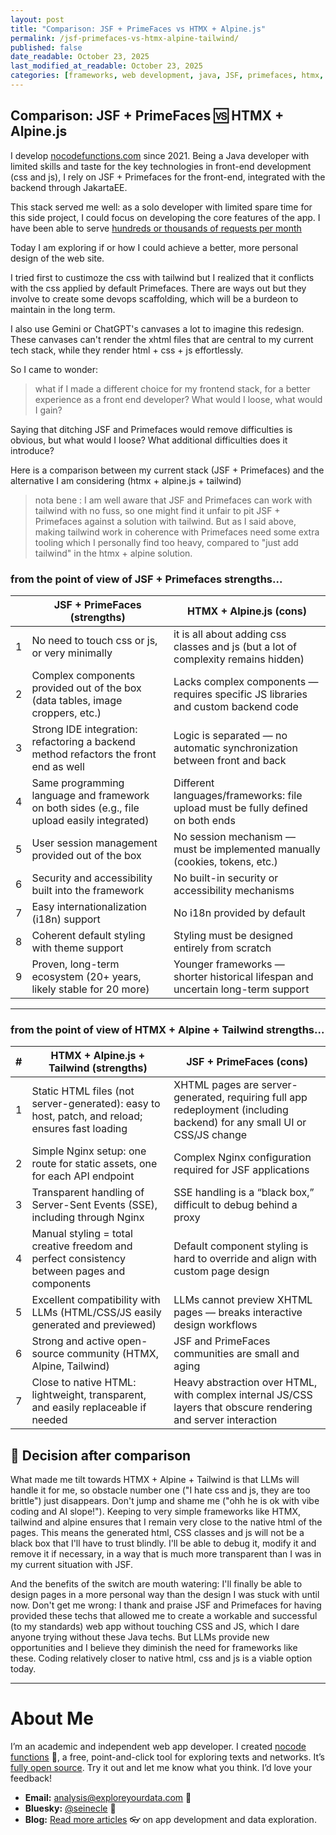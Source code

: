 ```yaml
---
layout: post
title: "Comparison: JSF + PrimeFaces vs HTMX + Alpine.js"
permalink: /jsf-primefaces-vs-htmx-alpine-tailwind/
published: false
date_readable: October 23, 2025
last_modified_at_readable: October 23, 2025
categories: [frameworks, web development, java, JSF, primefaces, htmx, alpine, tailwind]
---
```


## Comparison: JSF + PrimeFaces 🆚 HTMX + Alpine.js

I develop [nocodefunctions.com](https://nocodefunctions.com) since 2021. Being a Java developer with limited skills and taste for the key technologies in front-end development (css and js), I rely on JSF + Primefaces for the front-end, integrated with the backend through JakartaEE.

This stack served me well: as a solo developer with limited spare time for this side project, I could focus on developing the core features of the app. I have been able to serve [hundreds or thousands of requests per month](https://public.nocodefunctions.com/)

Today I am exploring if or how I could achieve a better, more personal design of the web site.

I tried first to custimoze the css with tailwind but I realized that it conflicts with the css applied by default Primefaces. There are ways out but they involve to create some devops scaffolding, which will be a burdeon to maintain in the long term.

I also use Gemini or ChatGPT's canvases a lot to imagine this redesign. These canvases can't render the xhtml files that are central to my current tech stack, while they render html + css + js effortlessly.

So I came to wonder:

> what if I made a different choice for my frontend stack, for a better experience as a front end developer? What would I loose, what would I gain?

Saying that ditching JSF and Primefaces would remove difficulties is obvious, but what would I loose? What additional difficulties does it introduce?

Here is a comparison between my current stack (JSF + Primefaces) and the alternative I am considering (htmx + alpine.js + tailwind)

> nota bene : I am well aware that JSF and Primefaces can work with tailwind with no fuss, so one might find it unfair to pit JSF + Primefaces against a solution with tailwind. But as I said above, making tailwind work in coherence with Primefaces need some extra tooling which I personally find too heavy, compared to "just add tailwind" in the htmx + alpine solution.

### from the point of view of JSF + Primefaces strengths...


|   | **JSF + PrimeFaces (strengths)**                                                            | **HTMX + Alpine.js (cons)**                                                       |
| - | ------------------------------------------------------------------------------------------- | --------------------------------------------------------------------------------- |
| 1 | No need to touch css or js, or very minimally                                               | it is all about adding css classes and js (but a lot of complexity remains hidden)|
| 2 | Complex components provided out of the box (data tables, image croppers, etc.)              | Lacks complex components — requires specific JS libraries and custom backend code |
| 3 | Strong IDE integration: refactoring a backend method refactors the front end as well        | Logic is separated — no automatic synchronization between front and back          |
| 4 | Same programming language and framework on both sides (e.g., file upload easily integrated) | Different languages/frameworks: file upload must be fully defined on both ends    |
| 5 | User session management provided out of the box                                             | No session mechanism — must be implemented manually (cookies, tokens, etc.)       |
| 6 | Security and accessibility built into the framework                                         | No built-in security or accessibility mechanisms                                  |
| 7 | Easy internationalization (i18n) support                                                    | No i18n provided by default                                                       |
| 8 | Coherent default styling with theme support                                                 | Styling must be designed entirely from scratch                                    |
| 9 | Proven, long-term ecosystem (20+ years, likely stable for 20 more)                          | Younger frameworks — shorter historical lifespan and uncertain long-term support  |

---

### from the point of view of HTMX + Alpine + Tailwind strengths...


| # | **HTMX + Alpine.js + Tailwind (strengths)**                                                                | **JSF + PrimeFaces (cons)**                                                                                             |
| - | ----------------------------------------------------------------------------------------------- | ----------------------------------------------------------------------------------------------------------------------- |
| 1 | Static HTML files (not server-generated): easy to host, patch, and reload; ensures fast loading | XHTML pages are server-generated, requiring full app redeployment (including backend) for any small UI or CSS/JS change |
| 2 | Simple Nginx setup: one route for static assets, one for each API endpoint                      | Complex Nginx configuration required for JSF applications                                                               |
| 3 | Transparent handling of Server-Sent Events (SSE), including through Nginx                       | SSE handling is a “black box,” difficult to debug behind a proxy                                                        |
| 4 | Manual styling = total creative freedom and perfect consistency between pages and components    | Default component styling is hard to override and align with custom page design                                         |
| 5 | Excellent compatibility with LLMs (HTML/CSS/JS easily generated and previewed)                  | LLMs cannot preview XHTML pages — breaks interactive design workflows                                                   |
| 6 | Strong and active open-source community (HTMX, Alpine, Tailwind)                                | JSF and PrimeFaces communities are small and aging                                                                      |
| 7 | Close to native HTML: lightweight, transparent, and easily replaceable if needed                | Heavy abstraction over HTML, with complex internal JS/CSS layers that obscure rendering and server interaction          |

## 🔀 Decision after comparison

What made me tilt towards HTMX + Alpine + Tailwind is that LLMs will handle it for me, so obstacle number one ("I hate css and js, they are too brittle") just disappears. Don't jump and shame me ("ohh he is ok with vibe coding and AI slope!"). Keeping to very simple frameworks like HTMX, tailwind and alpine ensures that I remain very close to the native html of the pages. This means the generated html, CSS classes and js will not be a black box that I'll have to trust blindly. I'll be able to debug it, modify it and remove it if necessary, in a way that is much more transparent than I was in my current situation with JSF.

And the benefits of the switch are mouth watering: I'll finally be able to design pages in a more personal way than the design I was stuck with until now. Don't get me wrong: I thank and praise JSF and Primefaces for having provided these techs that allowed me to create a workable and successful (to my standards) web app without touching CSS and JS, which I dare anyone trying without these Java techs. But LLMs provide new opportunities and I believe they diminish the need for frameworks like these. Coding relatively closer to native html, css and js is a viable option today.



---
# About Me

I’m an academic and independent web app developer. I created [nocode functions](https://nocodefunctions.com) 🔎, a free, point-and-click tool for exploring texts and networks. It’s [fully open source](https://github.com/seinecle/nocodefunctions). Try it out and let me know what you think. I’d love your feedback!

* **Email:** [analysis@exploreyourdata.com](mailto:analysis@exploreyourdata.com) 📧
* **Bluesky:** [@seinecle](https://bsky.app/profile/seinecle.bsky.social) 📱
* **Blog:** [Read more articles](https://nocodefunctions.com/blog) 👓 on app development and data exploration.
